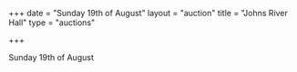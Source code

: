 +++
date = "Sunday 19th of August"
layout = "auction"
title = "Johns River Hall"
type = "auctions"

+++

Sunday 19th of August